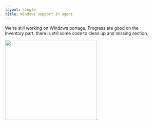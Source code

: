 ```yaml
---
layout: single
title: Windows support in agent
---
```


We're still working on Windows portage. Progress are good on the Inventory part, there is still some code to clean up and missing section.

<a href="/news_docs/windows.png"><img class="alignnone size-medium wp-image-135" title="windows-mini" src="/news_docs/windows-mini-300x263.png" alt="" width="300" height="263" /></a>.
